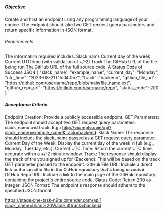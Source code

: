 ##### Objective
Create and host an endpoint using any programming language of your choice.
The endpoint should take two GET request query parameters and return specific information in JSON format.

###### Requirements
The information required includes:
    Slack name
    Current day of the week
    Current UTC time (with validation of +/-2)
    Track
    The GitHub URL of the file being run
    The GitHub URL of the full source code.
    A  Status Code of Success
JSON
 {
   "slack_name": "example_name",
   "current_day": "Monday",
   "utc_time": "2023-08-21T15:04:05Z",
   "track": "backend",
   "github_file_url": "https://github.com/username/repo/blob/main/file_name.ext",
   "github_repo_url": "https://github.com/username/repo",
   "status_code": 200
 }
##### Acceptance Criteria
 Endpoint Creation: Provide a publicly accessible endpoint.
 GET Parameters: The endpoint should accept two GET request query parameters: slack_name and track.
       E.g.: http://example.com/api?slack_name=example_name&track=backend.
 Slack Name: The response should include the slack_name passed as a GET request query parameter.
 Current Day of the Week: Display the current day of the week in full (e.g., Monday, Tuesday, etc.).
 Current UTC Time: Return the current UTC time, accurate within a +/-2 minute window.
 Track: The response should display the track of the you signed up for (Backend). This will be based on the track GET parameter passed to the endpoint.
 GitHub File URL: Include a direct link to the specific file in the GitHub repository that's being executed.
 GitHub Repo URL: Include a link to the main page of the GitHub repository containing the project's entire source code.
 Status Code: Return 200 as Integer.
 JSON Format: The endpoint's response should adhere to the specified JSON format.


 https://stage-one-task-n9te.onrender.com/api?slack_name=Lilian%20Wanjiku&track=backend
 
